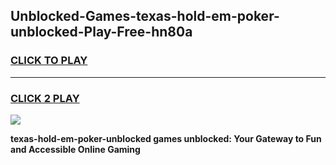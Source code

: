 
## Unblocked-Games-texas-hold-em-poker-unblocked-Play-Free-hn80a
<h3>
<a href="https://premium76.site?title=texas-hold-em-poker-unblocked&ref=10A">CLICK TO PLAY</a></h3>
<hr>

<h3>
<a href="https://premium76.site?title=texas-hold-em-poker-unblocked&ref=10A">CLICK 2 PLAY</a>
  
</h3>

<a href="https://premium76.site?title=texas-hold-em-poker-unblocked&ref=10A"><img src="https://clearcache.store/games.png"></a>


**texas-hold-em-poker-unblocked games unblocked: Your Gateway to Fun and Accessible Online Gaming**

